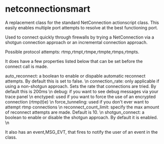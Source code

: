 netconnectionsmart
==================

A replacement class for the standard NetConnection actionscript class. This easily enables multiple port attempts to resolve at the best functioning port. 

Used to connect quickly through firewalls by trying a NetConnection via a shotgun connection approach or an incremental connection approach.

Possible protocol attempts: rtmp,rtmpt,rtmpe,rtmpte,rtmps,rtmpts.

It does have a few properties listed below that can be set before the connect call is made.

auto_reconnect: a boolean to enable or dispable automatic reconnect attempts. By default this is set to false. \n
connection_rate: only applicable if using a non-shotgun approach. Sets the rate that connections are tried. By default this is 200ms \n
debug: if you want to see debug messages via your trace panel \n
enctyped: used if you want to force the use of an encrypted connection (rtmp(t)e) \n
force_tunneling: used if you don't ever want to attempt rtmp connections \n
reconnect_count_limit: specify the max amount of reconnect attempts are made. Default is 10. \n
shotgun_connect: a boolean to enable or disable the shotgun approach. By default it is enabled. \n

It also has an event,MSG_EVT, that fires to notify the user of an event in the class.
